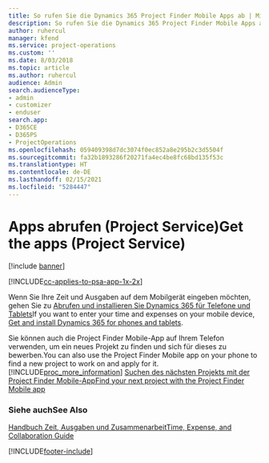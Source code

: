 ```yaml
---
title: So rufen Sie die Dynamics 365 Project Finder Mobile Apps ab | MicrosoftDocs
description: So rufen Sie die Dynamics 365 Project Finder Mobile Apps ab
author: ruhercul
manager: kfend
ms.service: project-operations
ms.custom: ''
ms.date: 8/03/2018
ms.topic: article
ms.author: ruhercul
audience: Admin
search.audienceType:
- admin
- customizer
- enduser
search.app:
- D365CE
- D365PS
- ProjectOperations
ms.openlocfilehash: 059409398d7dc3074f0ec852a8e295b2c3d5504f
ms.sourcegitcommit: fa32b1893286f20271fa4ec4be8fc68bd135f53c
ms.translationtype: HT
ms.contentlocale: de-DE
ms.lasthandoff: 02/15/2021
ms.locfileid: "5284447"
---
```

# <a name="get-the-apps-project-service"></a><span data-ttu-id="77390-103">Apps abrufen (Project Service)</span><span class="sxs-lookup"><span data-stu-id="77390-103">Get the apps (Project Service)</span></span>

[!include [banner](../includes/psa-now-project-operations.md)]

[!INCLUDE[cc-applies-to-psa-app-1x-2x](../includes/cc-applies-to-psa-app-1x-2x.md)]

<span data-ttu-id="77390-104">Wenn Sie Ihre Zeit und Ausgaben auf dem Mobilgerät eingeben möchten, gehen Sie zu [Abrufen und installieren Sie Dynamics 365 für Telefone und Tablets](https://docs.microsoft.com/dynamics365/mobile-app/dynamics-365-phones-tablets-users-guide)</span><span class="sxs-lookup"><span data-stu-id="77390-104">If you want to enter your time and expenses on your mobile device, [Get and install Dynamics 365 for phones and tablets](https://docs.microsoft.com/dynamics365/mobile-app/dynamics-365-phones-tablets-users-guide).</span></span>  
  
 <span data-ttu-id="77390-105">Sie können auch die Project Finder Mobile-App auf Ihrem Telefon verwenden, um ein neues Projekt zu finden und sich für dieses zu bewerben.</span><span class="sxs-lookup"><span data-stu-id="77390-105">You can also use the Project Finder Mobile app on your phone to find a new project to work on and apply for it.</span></span> [!INCLUDE[proc_more_information](../includes/proc-more-information.md)] <span data-ttu-id="77390-106">[Suchen des nächsten Projekts mit der Project Finder Mobile-App](../psa/find-next-project-finder-mobile-app.md)</span><span class="sxs-lookup"><span data-stu-id="77390-106">[Find your next project with the Project Finder Mobile app](../psa/find-next-project-finder-mobile-app.md)</span></span> 
  
### <a name="see-also"></a><span data-ttu-id="77390-107">Siehe auch</span><span class="sxs-lookup"><span data-stu-id="77390-107">See Also</span></span>  
 [<span data-ttu-id="77390-108">Handbuch Zeit, Ausgaben und Zusammenarbeit</span><span class="sxs-lookup"><span data-stu-id="77390-108">Time, Expense, and Collaboration Guide</span></span>](../psa/time-expense-collaboration-guide.md)


[!INCLUDE[footer-include](../includes/footer-banner.md)]